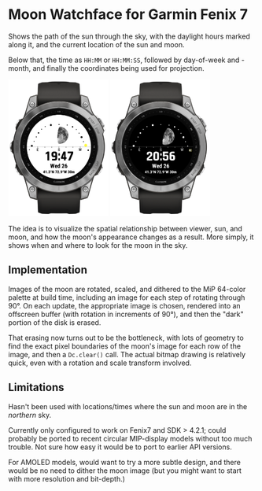 # Moon Watchface for Garmin Fenix 7

Shows the path of the sun through the sky, with the daylight hours marked along it,
and the current location of the sun and moon.

Below that, the time as `HH:MM` or `HH:MM:SS`, followed by day-of-week and -month,
and finally the coordinates being used for projection.

<p>
<img src="screenshot-day.png" width=203 height=278 alt="Watchface: Day">
<img src="screenshot-night.png" width=203 height=278 alt="Watchface: Night">
</p>

The idea is to visualize the spatial relationship between viewer, sun, and moon, and how
the moon's appearance changes as a result. More simply, it shows when and where to look for the moon
in the sky.


## Implementation

Images of the moon are rotated, scaled, and dithered to the MiP 64-color palette at build time,
including an image for each step of rotating through 90°. On each update, the appropriate image
is chosen, rendered into an offscreen buffer (with rotation in increments of 90°), and then
the "dark" portion of the disk is erased.

That erasing now turns out to be the bottleneck, with lots of geometry to find the exact pixel
boundaries of the moon's image for each row of the image, and then a `Dc.clear()` call. The actual
bitmap drawing is relatively quick, even with a rotation and scale transform involved.


## Limitations

Hasn't been used with locations/times where the sun and moon are in the *northern* sky.

Currently only configured to work on Fenix7 and SDK > 4.2.1; could probably be ported to recent
circular MIP-display models without too much trouble. Not sure how easy it would be to port to
earlier API versions.

For AMOLED models, would want to try a more subtle design, and there would be no need to dither
the moon image (but you might want to start with more resolution and bit-depth.)
